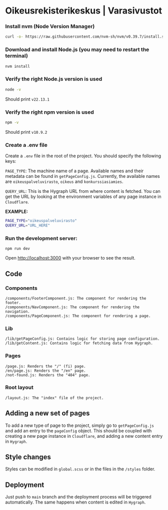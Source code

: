 # Oikeusrekisterikeskus | Varasivustot

### Install nvm (Node Version Manager)
```bash
curl -o- https://raw.githubusercontent.com/nvm-sh/nvm/v0.39.7/install.sh | bash
```

### Download and install Node.js (you may need to restart the terminal)
```bash
nvm install
```

### Verify the right Node.js version is used
```bash
node -v
```
Should print `v22.13.1`

### Verify the right npm version is used
```bash
npm -v
```
Should print `v10.9.2`

### Create a .env file
Create a `.env` file in the root of the project. You should specify the following keys:

`PAGE_TYPE`: The machine name of a page. Available names and their metadata can be found in `getPageConfig.js`. Currently, the available names are `oikeuspalveluvirasto`, `oikeus` and `konkurssiasiamies`.

`QUERY_URL`: This is the Hygraph URL from where content is fetched. You can get the URL by looking at the environment variables of any page instance in `Cloudflare`.

**EXAMPLE:**
```bash
PAGE_TYPE="oikeuspalveluvirasto"
QUERY_URL="URL_HERE"
```

### Run the development server:

```
npm run dev
```

Open [http://localhost:3000](http://localhost:3000) with your browser to see the result.

## Code

### Components
```
/components/FooterComponent.js: The component for rendering the footer.
/components/NavComponent.js: The component for rendering the navigation.
/components/PageComponent.js: The component for rendering a page.
```

### Lib
```
/lib/getPageConfig.js: Contains logic for storing page configuration.
/lib/getContent.js: Contains logic for fetching data from Hygraph.
```

### Pages
```
/page.js: Renders the "/" (fi) page.
/en/page.js: Renders the "/en" page.
/not-found.js: Renders the "404" page.
```

### Root layout
```
/layout.js: The "index" file of the project.
```

## Adding a new set of pages
To add a new type of page to the project, simply go to `getPageConfig.js` and add an entry to the `pageConfig` object. This should be coupled with creating a new page instance in `Cloudflare`, and adding a new content entry in `Hygraph`.

## Style changes
Styles can be modified in `global.scss` or in the files in the `/styles` folder.

## Deployment
Just push to `main` branch and the deployment process will be triggered automatically. The same happens when content is edited in `Hygraph`.

